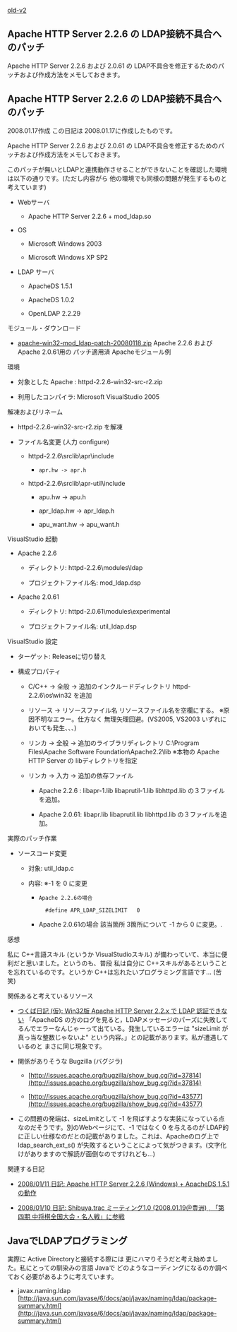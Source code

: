 [old-v2](ig080115-orig.html)

## Apache HTTP Server 2.2.6 の LDAP接続不具合へのパッチ

Apache HTTP Server 2.2.6 および 2.0.61 の LDAP不具合を修正するためのパッチおよび作成方法をメモしておきます。

## Apache HTTP Server 2.2.6 の LDAP接続不具合へのパッチ

2008.01.17作成 この日記は 2008.01.17に作成したものです。

Apache HTTP Server 2.2.6 および 2.0.61 の LDAP不具合を修正するためのパッチおよび作成方法をメモしておきます。

このパッチが無いとLDAPと連携動作させることができないことを確認した環境は以下の通りです。(ただし内容がら 他の環境でも同様の問題が発生するものと考えています)

* Webサーバ
  
  * Apache HTTP Server 2.2.6 + mod_ldap.so
  

  
* OS
  
  * Microsoft Windows 2003
    
  * Microsoft Windows XP SP2
  

  
* LDAP サーバ
  
  * ApacheDS 1.5.1
    
  * ApacheDS 1.0.2
    
  * OpenLDAP 2.2.29
  

モジュール・ダウンロード

* [apache-win32-mod_ldap-patch-20080118.zip](http://prdownloads.sourceforge.jp/blancofw/28988/apache-win32-mod_ldap-patch-20080118.zip)
  Apache 2.2.6 および Apache 2.0.61用の パッチ適用済 Apacheモジュール例

環境

* 対象とした Apache : httpd-2.2.6-win32-src-r2.zip
  
* 利用したコンパイラ: Microsoft VisualStudio 2005

解凍およびリネーム

* httpd-2.2.6-win32-src-r2.zip を解凍
  
* ファイル名変更 (人力 configure)
  
  * httpd-2.2.6\srclib\apr\include
    
    *     apr.hw -> apr.h
    

    
  * httpd-2.2.6\srclib\apr-util\include
    
    * apu.hw -> apu.h
      
    * apr_ldap.hw -> apr_ldap.h
      
    * apu_want.hw -> apu_want.h
    

  

VisualStudio 起動

* Apache 2.2.6
  
  * ディレクトリ: httpd-2.2.6\modules\ldap
    
  * プロジェクトファイル名: mod_ldap.dsp
  

  
* Apache 2.0.61
  
  * ディレクトリ: httpd-2.0.61\modules\experimental
    
  * プロジェクトファイル名: util_ldap.dsp
  

VisualStudio 設定

* ターゲット: Releaseに切り替え
  
* 構成プロパティ
  
  * C/C++ → 全般 → 追加のインクルードディレクトリ
    httpd-2.2.6\os\win32 を追加
    
  * リソース → リソースファイル名
    リソースファイル名を空欄にする。
    ※原因不明なエラー。仕方なく 無理矢理回避。(VS2005, VS2003 いずれにおいても発生、、、)
    
  * リンカ → 全般 → 追加のライブラリディレクトリ
    C:\Program Files\Apache Software Foundation\Apache2.2\lib
    ※本物の Apache HTTP Server の libディレクトリを指定
    
  * リンカ → 入力 → 追加の依存ファイル
    
    * Apache 2.2.6 : libapr-1.lib libaprutil-1.lib libhttpd.lib の３ファイルを追加。
      
    * Apache 2.0.61: libapr.lib libaprutil.lib libhttpd.lib の３ファイルを追加。
    

  

実際のパッチ作業

* ソースコード変更
  
  * 対象: util_ldap.c
    
  * 内容: ※-1 を 0 に変更
    
    *     Apache 2.2.6の場合
      
            #define APR_LDAP_SIZELIMIT   0
            
      
    * Apache 2.0.61の場合
      該当箇所 3箇所について -1 から 0 に変更。.
    

  

感想

私に C++言語スキル (というか VisualStudioスキル) が備わっていて、本当に便利だと思いました。というのも、普段 私は自分に C++スキルがあるということを忘れているのです。というか C++は忘れたいプログラミング言語です… (苦笑)

関係あると考えているリソース

* [つくば日記 (仮): Win32版 Apache HTTP Server 2.2.x で LDAP 認証できない](http://blog.tsukuba-bunko.jp/ppoi/archives/2007/11/win32_apache_ht.html)
  「ApacheDS の方のログを見ると，LDAPメッセージのパーズに失敗してるんでエラーなんじゃーって出ている。発生しているエラーは "sizeLimit
  が真っ当な整数じゃないよ" という内容。」との記載があります。私が遭遇しているのと まさに同じ現象です。
  
* 関係がありそうな Bugzilla (バグジラ)
  
  * [http://issues.apache.org/bugzilla/show_bug.cgi?id=37814](http://issues.apache.org/bugzilla/show_bug.cgi?id=37814)
    
  * [http://issues.apache.org/bugzilla/show_bug.cgi?id=43577](http://issues.apache.org/bugzilla/show_bug.cgi?id=43577)
  

  
* この問題の発端は、sizeLimitとして -1 を飛ばすような実装になっている点なのだそうです。別のWebページにて、-1 ではなく 0 を与えるのが
  LDAP的に正しい仕様なのだとの記載がありました。これは、Apacheのログ上で ldap_search_ext_s() が失敗するということによって気がつきます。(文字化けがありますので解読が面倒なのですけれども…)

関連する日記

* [2008/01/11 日記: Apache HTTP Server 2.2.6 (Windows) + ApacheDS 1.5.1 の動作](ig080111.html)
  
* [2008/01/10 日記: Shibuya.trac ミーティング1.0 (2008.01.19＠豊洲) , 「第四期 中将棋全国大会・名人戦」に参戦](ig080110.html)

## JavaでLDAPプログラミング

実際に Active Directoryと接続する際には 更にハマりそうだと考え始めました。私にとっての馴染みの言語 Javaで どのようなコーディングになるのか調べておく必要があるように考えています。

* javax.naming.ldap
  [http://java.sun.com/javase/6/docs/api/javax/naming/ldap/package-summary.html](http://java.sun.com/javase/6/docs/api/javax/naming/ldap/package-summary.html)